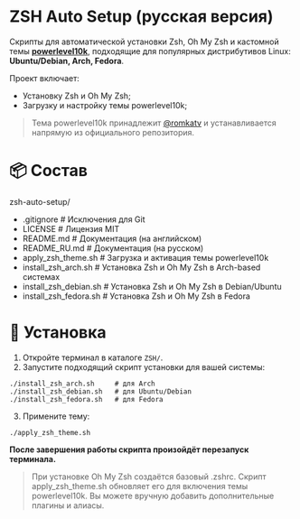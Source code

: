 # ZSH Auto Setup (русская версия)

Скрипты для автоматической установки Zsh, Oh My Zsh и кастомной темы **[powerlevel10k](https://github.com/romkatv/powerlevel10k)**, подходящие для популярных дистрибутивов Linux: **Ubuntu/Debian, Arch, Fedora**.

Проект включает:
* Установку Zsh и Oh My Zsh;
* Загрузку и настройку темы powerlevel10k;

> Тема powerlevel10k принадлежит [@romkatv](https://github.com/romkatv) и устанавливается напрямую из официального репозитория.

# 📦 Состав

zsh-auto-setup/
* .gitignore              # Исключения для Git
* LICENSE                 # Лицензия MIT
* README.md               # Документация (на английском)
* README_RU.md            # Документация (на русском)
* apply_zsh_theme.sh      # Загрузка и активация темы powerlevel10k
* install_zsh_arch.sh     # Установка Zsh и Oh My Zsh в Arch-based системах
* install_zsh_debian.sh   # Установка Zsh и Oh My Zsh в Debian/Ubuntu
* install_zsh_fedora.sh   # Установка Zsh и Oh My Zsh в Fedora

# 🚀 Установка

1. Откройте терминал в каталоге `ZSH/`.
2. Запустите подходящий скрипт установки для вашей системы:
```
./install_zsh_arch.sh     # для Arch
./install_zsh_debian.sh   # для Ubuntu/Debian
./install_zsh_fedora.sh   # для Fedora
```
3. Примените тему:
```
./apply_zsh_theme.sh
```
**После завершения работы скрипта произойдёт перезапуск терминала.**

> При установке Oh My Zsh создаётся базовый .zshrc. Скрипт apply_zsh_theme.sh обновляет его для включения темы powerlevel10k. Вы можете вручную добавить дополнительные плагины и алиасы.
